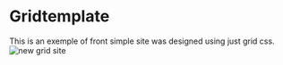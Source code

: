 # Gridtemplate
This is an exemple of front simple site was designed using just grid css.
![new grid site](https://user-images.githubusercontent.com/81826528/134066800-606fd7ec-4afb-47f3-8323-e8d8403ed737.JPG)


